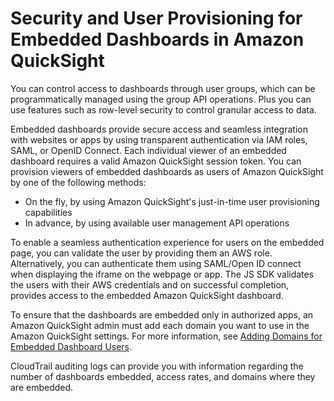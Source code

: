 # Security and User Provisioning for Embedded Dashboards in Amazon QuickSight<a name="embedded-dashboards-security"></a>

You can control access to dashboards through user groups, which can be programmatically managed using the group API operations\. Plus you can use features such as row\-level security to control granular access to data\. 

Embedded dashboards provide secure access and seamless integration with websites or apps by using transparent authentication via IAM roles, SAML, or OpenID Connect\. Each individual viewer of an embedded dashboard requires a valid Amazon QuickSight session token\. You can provision viewers of embedded dashboards as users of Amazon QuickSight by one of the following methods: 
+ On the fly, by using Amazon QuickSight's just\-in\-time user provisioning capabilities
+ In advance, by using available user management API operations

To enable a seamless authentication experience for users on the embedded page, you can validate the user by providing them an AWS role\. Alternatively, you can authenticate them using SAML/Open ID connect when displaying the iframe on the webpage or app\. The JS SDK validates the users with their AWS credentials and on successful completion, provides access to the embedded Amazon QuickSight dashboard\.

To ensure that the dashboards are embedded only in authorized apps, an Amazon QuickSight admin must add each domain you want to use in the Amazon QuickSight settings\. For more information, see [Adding Domains for Embedded Dashboard Users](approve-domain-for-dashboard-embedding.md)\.

CloudTrail auditing logs can provide you with information regarding the number of dashboards embedded, access rates, and domains where they are embedded\. 
